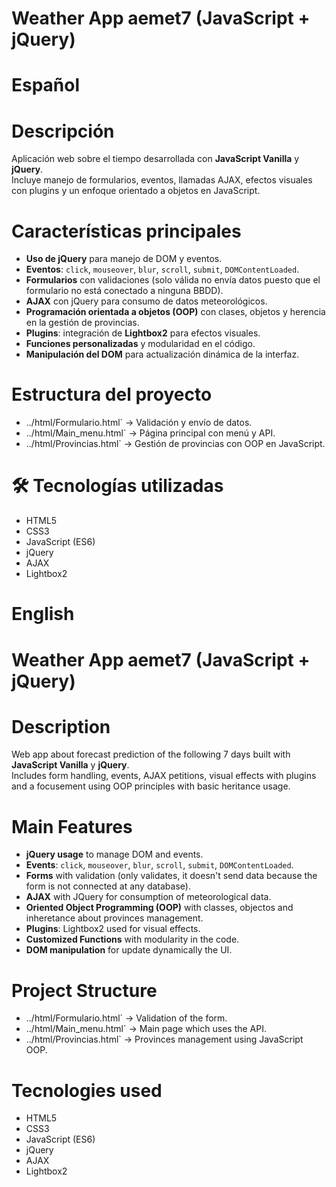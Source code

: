 # Weather App aemet7 (JavaScript + jQuery)

# Español

# Descripción
Aplicación web sobre el tiempo desarrollada con **JavaScript Vanilla** y **jQuery**.  
Incluye manejo de formularios, eventos, llamadas AJAX, efectos visuales con plugins y un enfoque orientado a objetos en JavaScript.  

# Características principales  
- **Uso de jQuery** para manejo de DOM y eventos.  
- **Eventos**: `click`, `mouseover`, `blur`, `scroll`, `submit`, `DOMContentLoaded`.  
- **Formularios** con validaciones (solo válida no envía datos puesto que el formulario no está conectado a ninguna BBDD).  
- **AJAX** con jQuery para consumo de datos meteorológicos.  
- **Programación orientada a objetos (OOP)** con clases, objetos y herencia en la gestión de provincias.  
- **Plugins**: integración de **Lightbox2** para efectos visuales.  
- **Funciones personalizadas** y modularidad en el código.  
- **Manipulación del DOM** para actualización dinámica de la interfaz.  


# Estructura del proyecto  
- ../html/Formulario.html` → Validación y envío de datos.  
- ../html/Main_menu.html` → Página principal con menú y API.  
- ../html/Provincias.html` → Gestión de provincias con OOP en JavaScript. 


# 🛠️ Tecnologías utilizadas  
- HTML5  
- CSS3  
- JavaScript (ES6)  
- jQuery  
- AJAX  
- Lightbox2  

# English

# Weather App aemet7 (JavaScript + jQuery)

# Description
Web app about forecast prediction of the following 7 days built with **JavaScript Vanilla** y **jQuery**.  
Includes form handling, events, AJAX petitions, visual effects with plugins and a focusement using OOP principles with basic heritance usage.  

# Main Features  
- **jQuery usage** to manage DOM and events.  
- **Events**: `click`, `mouseover`, `blur`, `scroll`, `submit`, `DOMContentLoaded`.  
- **Forms** with validation (only validates, it doesn't send data because the form is not connected at any database).  
- **AJAX** with JQuery for consumption of meteorological data.  
- **Oriented Object Programming (OOP)** with classes, objectos and inheretance about provinces management.  
- **Plugins**: Lightbox2 used for visual effects.  
- **Customized Functions** with modularity in the code.  
- **DOM manipulation** for update dynamically the UI.  


# Project Structure  
- ../html/Formulario.html` → Validation of the form.  
- ../html/Main_menu.html` → Main page which uses the API.  
- ../html/Provincias.html` → Provinces management using JavaScript OOP. 


# Tecnologies used  
- HTML5  
- CSS3  
- JavaScript (ES6)  
- jQuery  
- AJAX  
- Lightbox2  
